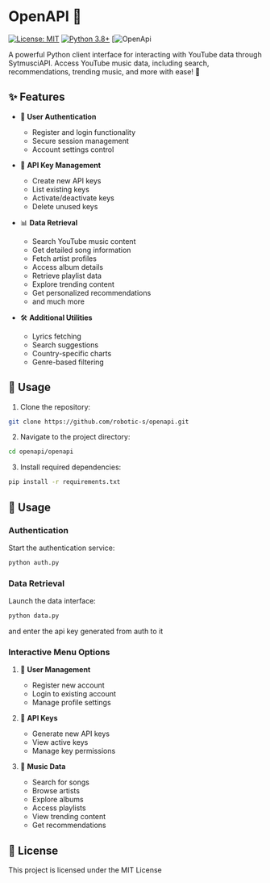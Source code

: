 # OpenAPI 🎵

[![License: MIT](https://img.shields.io/badge/License-MIT-yellow.svg)](https://opensource.org/licenses/MIT)
[![Python 3.8+](https://img.shields.io/badge/python-3.8+-blue.svg)](https://www.python.org/downloads/)
[![OpenApi](https://github.com/robotic-s/openapi/releases/download/asset/openapi.png.webp)

A powerful Python client interface for interacting with YouTube data through SytmusciAPI. Access YouTube music data, including search, recommendations, trending music, and more with ease! 🚀

## ✨ Features

- 🔐 **User Authentication**
  - Register and login functionality
  - Secure session management
  - Account settings control

- 🔑 **API Key Management**
  - Create new API keys
  - List existing keys
  - Activate/deactivate keys
  - Delete unused keys

- 📊 **Data Retrieval**
  - Search YouTube music content
  - Get detailed song information
  - Fetch artist profiles
  - Access album details
  - Retrieve playlist data
  - Explore trending content
  - Get personalized recommendations
  - and much more

- 🛠️ **Additional Utilities**
  - Lyrics fetching
  - Search suggestions
  - Country-specific charts
  - Genre-based filtering

## 🚀 Usage

1. Clone the repository:
```bash
git clone https://github.com/robotic-s/openapi.git
```

2. Navigate to the project directory:
```bash
cd openapi/openapi
```

3. Install required dependencies:
```bash
pip install -r requirements.txt
```

## 📖 Usage

### Authentication

Start the authentication service:
```bash
python auth.py
```

### Data Retrieval

Launch the data interface:
```bash
python data.py
```
and enter the api key generated from auth to it

### Interactive Menu Options

1. 👤 **User Management**
   - Register new account
   - Login to existing account
   - Manage profile settings

2. 🔑 **API Keys**
   - Generate new API keys
   - View active keys
   - Manage key permissions

3. 🎵 **Music Data**
   - Search for songs
   - Browse artists
   - Explore albums
   - Access playlists
   - View trending content
   - Get recommendations







## 📄 License

This project is licensed under the MIT License 


